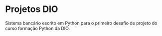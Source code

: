# Projetos DIO

Sistema bancário escrito em Python para o primeiro desafio de projeto do curso formação Python da DIO.
